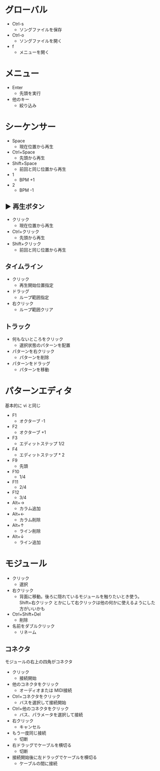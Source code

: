 # グローバル

- Ctrl-s
  - ソングファイルを保存
- Ctrl-o
  - ソングファイルを開く
- f
  - メニューを開く

# メニュー

- Enter
  - 先頭を実行
- 他のキー
  - 絞り込み

# シーケンサー

- Space
  - 現在位置から再生
- Ctrl+Space
  - 先頭から再生
- Shift+Space
  - 前回と同じ位置から再生
- 1
  - BPM +1
- 2
  - BPM -1

## ▶ 再生ボタン

- クリック
  - 現在位置から再生
- Ctrl+クリック
  - 先頭から再生
- Shift+クリック
  - 前回と同じ位置から再生

## タイムライン

- クリック
  - 再生開始位置指定
- ドラッグ
  - ループ範囲指定
- 右クリック
  - ループ範囲クリア

## トラック

- 何もないところをクリック
  - 選択状態のパターンを配置
- パターンを右クリック
  - パターンを削除
- パターンをドラッグ
  - パターンを移動

# パターンエディタ

基本的に vi と同じ

- F1
  - オクターブ -1
- F2
  - オクターブ +1
- F3
  - エディットステップ 1/2
- F4
  - エディットステップ * 2
- F9
  - 先頭
- F10
  - 1/4
- F11
  - 2/4
- F12
  - 3/4
- Alt+→
  - カラム追加
- Alt+←
  - カラム削除
- Alt+↑
  - ライン削除
- Alt+↓
  - ライン追加

# モジュール

- クリック
  - 選択
- 右クリック
  - 背面に移動。後ろに隠れているモジュールを触りたいとき使う。
    Shift+右クリック とかにして右クリックは他の何かに使えるようにした方がいいかも
- Ctrl+Shift+Del
  - 削除
- 名前をダブルクリック
  - リネーム

## コネクタ

モジュールの右上の四角がコネクタ

- クリック
  - 接続開始
- 他のコネクタをクリック
  - オーディオまたは MIDI接続
- Ctrl+コネクタをクリック
  - バスを選択して接続開始
- Ctrl+他のコネクタをクリック
  - バス、パラメータを選択して接続
- 右クリック
  - キャンセル
- もう一度同じ接続
  - 切断
- 右ドラッグでケーブルを横切る
  - 切断
- 接続開始後に左ドラッグでケーブルを横切る
  - ケーブルの間に接続
